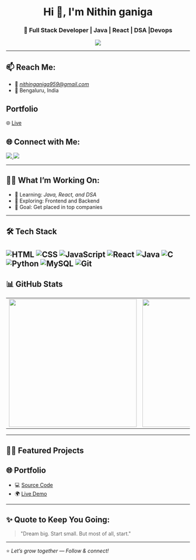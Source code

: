 <h1 align="center">Hi 👋, I'm Nithin ganiga</h1>
<h3 align="center">🚀 Full Stack Developer | Java | React | DSA |Devops</h3>

<p align="center">
  <img src="https://readme-typing-svg.herokuapp.com?center=true&lines=Hey+there,+I'm+Ullas!;Full+Stack+Web+Dev+🚀;React+%7C+Java+%7C+DSA+Lover" />
</p>

---

## 📫 Reach Me:
- 📧 *nithinganiga959@gmail.com*
- 📍 Bengaluru, India

## Portfolio
 🌐 [Live](https://www.nithinganiga.dev/)


## 🌐 Connect with Me:

<a href="https://www.linkedin.com/in/nithin-ganiga-22249724a/" target="blank">
  <img src="https://img.shields.io/badge/LinkedIn-@nithin-ganiga-FFA116?style=for-the-badge&logo=linkedin&logoColor=white" />
</a>
<a href="https://leetcode.com/u/NITHIN_GANIGA/" target="blank">
  <img src="https://img.shields.io/badge/LeetCode-@NITHIN_GANIGA-FFA116?style=for-the-badge&logo=leetcode&logoColor=white" />
</a>
<!-- <a href="https://www.instagram.com/_ullas_.a/" target="blank">
  <img src="https://img.shields.io/badge/Instagram-@_ullas_.a-E4405F?style=for-the-badge&logo=instagram&logoColor=white" />
</a>
<a href="https://x.com/_ullas_a" target="blank">
  <img src="https://img.shields.io/badge/Twitter-@Ullas_S_A-1DA1F2?style=for-the-badge&logo=twitter&logoColor=white" />
</a> -->

---

## 🧑‍💻 What I’m Working On:
- 🔭 Learning: *Java, React, and DSA*
- 🚀 Exploring: Frontend and Backend
- 🎯 Goal: Get placed in top companies

---

## 🛠 Tech Stack

![HTML](https://img.shields.io/badge/-HTML5-E34F26?logo=html5&logoColor=white)
![CSS](https://img.shields.io/badge/-CSS3-1572B6?logo=css3&logoColor=white)
![JavaScript](https://img.shields.io/badge/-JavaScript-F7DF1E?logo=javascript&logoColor=black)
![React](https://img.shields.io/badge/-React-61DAFB?logo=react&logoColor=black)
![Java](https://img.shields.io/badge/-Java-007396?logo=java&logoColor=white)
![C](https://img.shields.io/badge/-C-00599C?logo=c&logoColor=white)
![Python](https://img.shields.io/badge/-Python-3776AB?logo=python&logoColor=white)
![MySQL](https://img.shields.io/badge/-MySQL-4479A1?logo=mysql&logoColor=white)
![Git](https://img.shields.io/badge/-Git-F05032?logo=git&logoColor=white)
---

## 📊 GitHub Stats

<table>
  <tr>
    <td><img src="https://github-readme-stats.vercel.app/api?username=ullassa&show_icons=true&theme=tokyonight" width="350"/></td>
    <td><img src="https://github-readme-stats.vercel.app/api/top-langs/?username=ullassa&layout=compact&theme=tokyonight" width="350"/></td>
  </tr>
</table>

---

## 🧑‍💻 Featured Projects
## 🌐 Portfolio
- 💻 [Source Code](https://github.com/Nithin-ganiga/Portfolio)
- 🌍 [Live Demo](https://www.nithinganiga.dev/)  


---

## ✨ Quote to Keep You Going:
> "Dream big. Start small. But most of all, start."

---

⭐ *Let’s grow together — Follow & connect!*
